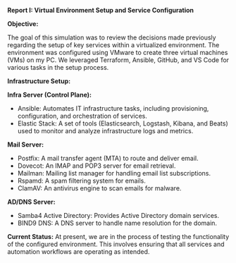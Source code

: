 **Report I: Virtual Environment Setup and Service Configuration**

**Objective:**

The goal of this simulation was to review the decisions made previously regarding the setup of key services within a virtualized environment. The environment was configured using VMware to create three virtual machines (VMs) on my PC. We leveraged Terraform, Ansible, GitHub, and VS Code for various tasks in the setup process.

**Infrastructure Setup:**

**Infra Server (Control Plane):**
  - Ansible: Automates IT infrastructure tasks, including provisioning, configuration, and orchestration of services.
  - Elastic Stack: A set of tools (Elasticsearch, Logstash, Kibana, and Beats) used to monitor and analyze infrastructure logs and metrics.

**Mail Server:**
  - Postfix: A mail transfer agent (MTA) to route and deliver email.
  - Dovecot: An IMAP and POP3 server for email retrieval.
  - Mailman: Mailing list manager for handling email list subscriptions.
  - Rspamd: A spam filtering system for emails.
  - ClamAV: An antivirus engine to scan emails for malware.

**AD/DNS Server:**
  - Samba4 Active Directory: Provides Active Directory domain services.
  - BIND9 DNS: A DNS server to handle name resolution for the domain.

**Current Status:**
At present, we are in the process of testing the functionality of the configured environment. This involves ensuring that all services and automation workflows are operating as intended.
